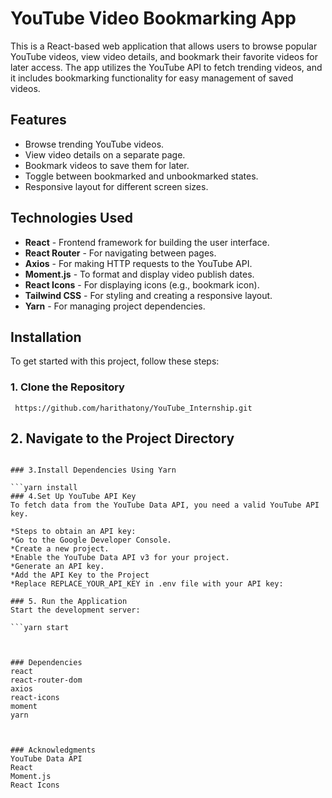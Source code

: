 # YouTube Video Bookmarking App

This is a React-based web application that allows users to browse popular YouTube videos, view video details, and bookmark their favorite videos for later access. The app utilizes the YouTube API to fetch trending videos, and it includes bookmarking functionality for easy management of saved videos.

## Features

- Browse trending YouTube videos.
- View video details on a separate page.
- Bookmark videos to save them for later.
- Toggle between bookmarked and unbookmarked states.
- Responsive layout for different screen sizes.

## Technologies Used

- **React** - Frontend framework for building the user interface.
- **React Router** - For navigating between pages.
- **Axios** - For making HTTP requests to the YouTube API.
- **Moment.js** - To format and display video publish dates.
- **React Icons** - For displaying icons (e.g., bookmark icon).
- **Tailwind CSS** - For styling and creating a responsive layout.
- **Yarn** - For managing project dependencies.

## Installation

To get started with this project, follow these steps:

### 1. Clone the Repository

``` https://github.com/harithatony/YouTube_Internship.git```

## 2. Navigate to the Project Directory

``` cd youtube

### 3.Install Dependencies Using Yarn

```yarn install
### 4.Set Up YouTube API Key
To fetch data from the YouTube Data API, you need a valid YouTube API key.

*Steps to obtain an API key:
*Go to the Google Developer Console.
*Create a new project.
*Enable the YouTube Data API v3 for your project.
*Generate an API key.
*Add the API Key to the Project
*Replace REPLACE_YOUR_API_KEY in .env file with your API key:

### 5. Run the Application
Start the development server:

```yarn start



### Dependencies
react
react-router-dom
axios
react-icons
moment
yarn



### Acknowledgments
YouTube Data API
React
Moment.js
React Icons
